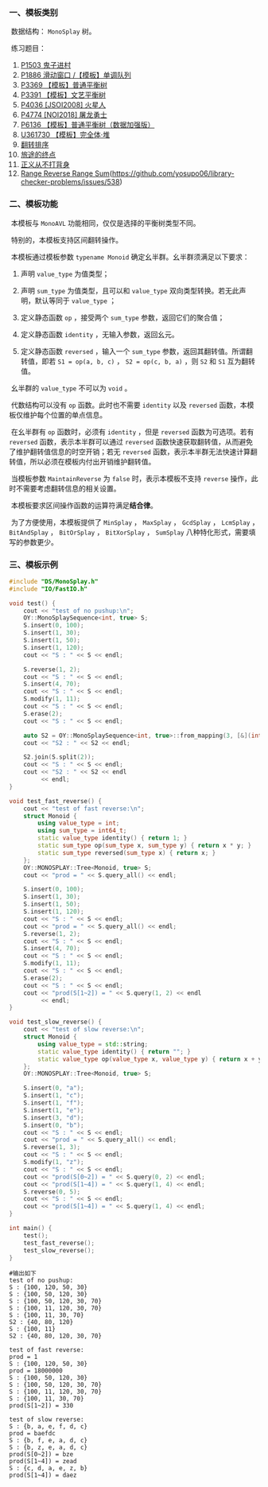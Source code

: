 ### 一、模板类别

​	数据结构： `MonoSplay` 树。

​	练习题目：

1. [P1503 鬼子进村](https://www.luogu.com.cn/problem/P1503)
2. [P1886 滑动窗口 /【模板】单调队列](https://www.luogu.com.cn/problem/P1886)
3. [P3369 【模板】普通平衡树](https://www.luogu.com.cn/problem/P3369)
4. [P3391 【模板】文艺平衡树](https://www.luogu.com.cn/problem/P3391)
5. [P4036 [JSOI2008] 火星人](https://www.luogu.com.cn/problem/P4036)
6. [P4774 [NOI2018] 屠龙勇士](https://www.luogu.com.cn/problem/P4774)
7. [P6136 【模板】普通平衡树（数据加强版）](https://www.luogu.com.cn/problem/P6136)
8. [U361730 【模板】完全体·堆](https://www.luogu.com.cn/problem/U361730)
9. [翻转排序](https://ac.nowcoder.com/acm/problem/275173)
10. [旅途的终点](https://ac.nowcoder.com/acm/problem/275989)
11. [正义从不打背身](https://ac.nowcoder.com/acm/problem/277862)
12. [Range Reverse Range Sum](https://judge.yosupo.jp/problem/range_reverse_range_sum)(https://github.com/yosupo06/library-checker-problems/issues/538)


### 二、模板功能

​		本模板与 `MonoAVL` 功能相同，仅仅是选择的平衡树类型不同。

​		特别的，本模板支持区间翻转操作。

​		本模板通过模板参数 `typename Monoid` 确定幺半群。幺半群须满足以下要求：

1. 声明 `value_type` 为值类型；

2. 声明 `sum_type` 为值类型，且可以和 `value_type` 双向类型转换。若无此声明，默认等同于 `value_type` ；

3. 定义静态函数 `op` ，接受两个 `sum_type` 参数，返回它们的聚合值；

4. 定义静态函数 `identity` ，无输入参数，返回幺元。

5. 定义静态函数 `reversed` ，输入一个 `sum_type` 参数，返回其翻转值。所谓翻转值，即若 `S1 = op(a, b, c)` ， `S2 = op(c, b, a)` ，则 `S2` 和 `S1` 互为翻转值。


​		幺半群的 `value_type` 不可以为 `void` 。

​		代数结构可以没有 `op` 函数。此时也不需要 `identity` 以及 `reversed`  函数，本模板仅维护每个位置的单点信息。

​		在幺半群有 `op` 函数时，必须有 `identity` ，但是 `reversed` 函数为可选项。若有 `reversed` 函数，表示本半群可以通过 `reversed` 函数快速获取翻转值，从而避免了维护翻转值信息的时空开销；若无 `reversed` 函数，表示本半群无法快速计算翻转值，所以必须在模板内付出开销维护翻转值。

​		当模板参数 `MaintainReverse` 为 `false` 时，表示本模板不支持 `reverse` 操作，此时不需要考虑翻转信息的相关设置。

​		本模板要求区间操作函数的运算符满足**结合律**。

​		为了方便使用，本模板提供了 `MinSplay` ， `MaxSplay` ， `GcdSplay` ， `LcmSplay` ， `BitAndSplay` ， `BitOrSplay` ， `BitXorSplay` ， `SumSplay` 八种特化形式，需要填写的参数更少。



### 三、模板示例

```c++
#include "DS/MonoSplay.h"
#include "IO/FastIO.h"

void test() {
    cout << "test of no pushup:\n";
    OY::MonoSplaySequence<int, true> S;
    S.insert(0, 100);
    S.insert(1, 30);
    S.insert(1, 50);
    S.insert(1, 120);
    cout << "S : " << S << endl;

    S.reverse(1, 2);
    cout << "S : " << S << endl;
    S.insert(4, 70);
    cout << "S : " << S << endl;
    S.modify(1, 11);
    cout << "S : " << S << endl;
    S.erase(2);
    cout << "S : " << S << endl;

    auto S2 = OY::MonoSplaySequence<int, true>::from_mapping(3, [&](int i) { return (i + 1) * 40; });
    cout << "S2 : " << S2 << endl;

    S2.join(S.split(2));
    cout << "S : " << S << endl;
    cout << "S2 : " << S2 << endl
         << endl;
}

void test_fast_reverse() {
    cout << "test of fast reverse:\n";
    struct Monoid {
        using value_type = int;
        using sum_type = int64_t;
        static value_type identity() { return 1; }
        static sum_type op(sum_type x, sum_type y) { return x * y; }
        static sum_type reversed(sum_type x) { return x; }
    };
    OY::MONOSPLAY::Tree<Monoid, true> S;
    cout << "prod = " << S.query_all() << endl;

    S.insert(0, 100);
    S.insert(1, 30);
    S.insert(1, 50);
    S.insert(1, 120);
    cout << "S : " << S << endl;
    cout << "prod = " << S.query_all() << endl;
    S.reverse(1, 2);
    cout << "S : " << S << endl;
    S.insert(4, 70);
    cout << "S : " << S << endl;
    S.modify(1, 11);
    cout << "S : " << S << endl;
    S.erase(2);
    cout << "S : " << S << endl;
    cout << "prod(S[1~2]) = " << S.query(1, 2) << endl
         << endl;
}

void test_slow_reverse() {
    cout << "test of slow reverse:\n";
    struct Monoid {
        using value_type = std::string;
        static value_type identity() { return ""; }
        static value_type op(value_type x, value_type y) { return x + y; }
    };
    OY::MONOSPLAY::Tree<Monoid, true> S;

    S.insert(0, "a");
    S.insert(1, "c");
    S.insert(1, "f");
    S.insert(1, "e");
    S.insert(3, "d");
    S.insert(0, "b");
    cout << "S : " << S << endl;
    cout << "prod = " << S.query_all() << endl;
    S.reverse(1, 3);
    cout << "S : " << S << endl;
    S.modify(1, "z");
    cout << "S : " << S << endl;
    cout << "prod(S[0~2]) = " << S.query(0, 2) << endl;
    cout << "prod(S[1~4]) = " << S.query(1, 4) << endl;
    S.reverse(0, 5);
    cout << "S : " << S << endl;
    cout << "prod(S[1~4]) = " << S.query(1, 4) << endl;
}

int main() {
    test();
    test_fast_reverse();
    test_slow_reverse();
}
```

```
#输出如下
test of no pushup:
S : {100, 120, 50, 30}
S : {100, 50, 120, 30}
S : {100, 50, 120, 30, 70}
S : {100, 11, 120, 30, 70}
S : {100, 11, 30, 70}
S2 : {40, 80, 120}
S : {100, 11}
S2 : {40, 80, 120, 30, 70}

test of fast reverse:
prod = 1
S : {100, 120, 50, 30}
prod = 18000000
S : {100, 50, 120, 30}
S : {100, 50, 120, 30, 70}
S : {100, 11, 120, 30, 70}
S : {100, 11, 30, 70}
prod(S[1~2]) = 330

test of slow reverse:
S : {b, a, e, f, d, c}
prod = baefdc
S : {b, f, e, a, d, c}
S : {b, z, e, a, d, c}
prod(S[0~2]) = bze
prod(S[1~4]) = zead
S : {c, d, a, e, z, b}
prod(S[1~4]) = daez

```

